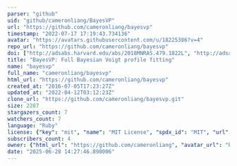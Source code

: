 ```yaml
---
parser: "github"
uid: "github/cameronliang/BayesVP"
url: "https://github.com/cameronliang/bayesvp"
timestamp: "2022-07-17 17:19:43.734136"
avatar: "https://avatars.githubusercontent.com/u/18225386?v=4"
repo_url: "https://github.com/cameronliang/bayesvp"
doi: ["http://adsabs.harvard.edu/abs/2018MNRAS.479.1822L", "http://adsabs.harvard.edu/abs/2017arXiv171009852L", "https://ui.adsabs.harvard.edu/abs/2017ascl.soft11004L/abstract"]
title: "BayesVP: Full Bayesian Voigt profile fitting"
name: "bayesvp"
full_name: "cameronliang/bayesvp"
html_url: "https://github.com/cameronliang/bayesvp"
created_at: "2016-07-05T17:23:27Z"
updated_at: "2022-04-12T03:12:23Z"
clone_url: "https://github.com/cameronliang/bayesvp.git"
size: 2287
stargazers_count: 7
watchers_count: 7
language: "Ruby"
license: {"key": "mit", "name": "MIT License", "spdx_id": "MIT", "url": "https://api.github.com/licenses/mit", "node_id": "MDc6TGljZW5zZTEz"}
subscribers_count: 4
owner: {"html_url": "https://github.com/cameronliang", "avatar_url": "https://avatars.githubusercontent.com/u/18225386?v=4", "login": "cameronliang", "type": "User"}
date: "2025-06-28 14:27:46.898006"
---
```

